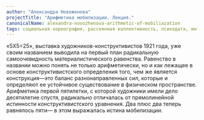 ```yaml
---
author: "Александра Новоженова"
projectTitle: "Арифметика мобилизации. Лекция."
canonicalName: alexandra-novozhenova-arithmetic-of-mobiliazation
tags: социальная хореография, рассеянная коллективность, психодата, интимные интерфейсы, аномалии коридоров, путь стоп, спортивный интерес
---
```

«5X5=25», выставка художников-конструктивистов 1921 года, уже своим названием выводила на первый план радикальную самоочевидность материалистического равенства. Равенство в названии можно понять не только арифметически, но и как лежащее в основе конструктивистского определения того, чем же является конструкция—это баланс разнонаправленных сил, которые и определяют ее устойчивое существование в физическом пространстве. Арифметика первой пятилетки, с которой художники имели дело десятилетие спустя, радикально отличалась от прямолинейной истинности конструктивистского уравнения. Два плюс два теперь равнялось пяти— в этом выражалась истина мобилизации.
